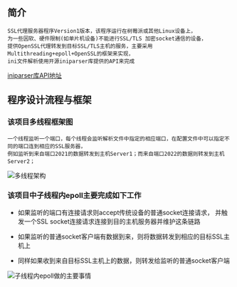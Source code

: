 ## 简介
	SSL代理服务器程序Version1版本，该程序运行在树莓派或其他Linux设备上，
	为一些因软、硬件限制(如单片机设备)不能进行SSL/TLS 加密socket通信的设备，
	提供OpenSSL代理转发到目标SSL/TLS主机的服务，主要采用Multithreading+epoll+OpenSSL的框架来实现，
  	ini文件解析使用开源iniparser库提供的API来完成  
[iniparser库API地址](https://github.com/ndevilla/iniparser)
  
## 程序设计流程与框架
### 该项目多线程框架图
  
  	一个线程监听一个端口，每个线程会监听解析文件中指定的相应端口，在配置文件中可以指定不同的端口连到相应的SSL服务器，
  	例如监听到来自端口2021的数据转发到主机Server1；而来自端口2022的数据则转发到主机Server2；
![多线程架构](https://images.gitee.com/uploads/images/2020/0820/112640_565da807_5112813.png "多线程.png")

### 该项目中子线程内epoll主要完成如下工作

  - 如果监听的端口有连接请求则accept传统设备的普通socket连接请求，
  并触发一个SSL socket连接请求连接到目的主机服务器并维护这条链路
  
  - 如果监听的普通socket客户端有数据到来，则将数据转发到相应的目标SSL主机上
  
  - 同样如果收到来自目标SSL主机上的数据，则转发给监听的普通socket客户端

![子线程内epoll做的主要事情](https://images.gitee.com/uploads/images/2020/0820/000909_d2b12245_5112813.png "epoll.png")

